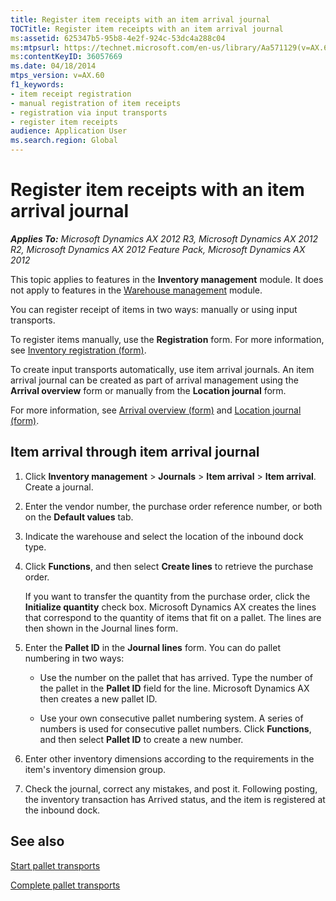 ```yaml
---
title: Register item receipts with an item arrival journal
TOCTitle: Register item receipts with an item arrival journal
ms:assetid: 625347b5-95b8-4e2f-924c-53dc4a288c04
ms:mtpsurl: https://technet.microsoft.com/en-us/library/Aa571129(v=AX.60)
ms:contentKeyID: 36057669
ms.date: 04/18/2014
mtps_version: v=AX.60
f1_keywords:
- item receipt registration
- manual registration of item receipts
- registration via input transports
- register item receipts
audience: Application User
ms.search.region: Global
---
```


# Register item receipts with an item arrival journal 


_**Applies To:** Microsoft Dynamics AX 2012 R3, Microsoft Dynamics AX 2012 R2, Microsoft Dynamics AX 2012 Feature Pack, Microsoft Dynamics AX 2012_

This topic applies to features in the **Inventory management** module. It does not apply to features in the [Warehouse management](warehouse-management.md) module.

You can register receipt of items in two ways: manually or using input transports.

To register items manually, use the **Registration** form. For more information, see [Inventory registration (form)](https://technet.microsoft.com/en-us/library/aa615731\(v=ax.60\)).

To create input transports automatically, use item arrival journals. An item arrival journal can be created as part of arrival management using the **Arrival overview** form or manually from the **Location journal** form.

For more information, see [Arrival overview (form)](https://technet.microsoft.com/en-us/library/hh227654\(v=ax.60\)) and [Location journal (form)](https://technet.microsoft.com/en-us/library/aa584822\(v=ax.60\)).

## Item arrival through item arrival journal

1.  Click **Inventory management** \> **Journals** \> **Item arrival** \> **Item arrival**. Create a journal.

2.  Enter the vendor number, the purchase order reference number, or both on the **Default values** tab.

3.  Indicate the warehouse and select the location of the inbound dock type.

4.  Click **Functions**, and then select **Create lines** to retrieve the purchase order.
    
    If you want to transfer the quantity from the purchase order, click the **Initialize quantity** check box. Microsoft Dynamics AX creates the lines that correspond to the quantity of items that fit on a pallet. The lines are then shown in the Journal lines form.

5.  Enter the **Pallet ID** in the **Journal lines** form. You can do pallet numbering in two ways:
    
      - Use the number on the pallet that has arrived. Type the number of the pallet in the **Pallet ID** field for the line. Microsoft Dynamics AX then creates a new pallet ID.
    
      - Use your own consecutive pallet numbering system. A series of numbers is used for consecutive pallet numbers. Click **Functions**, and then select **Pallet ID** to create a new number.

6.  Enter other inventory dimensions according to the requirements in the item's inventory dimension group.

7.  Check the journal, correct any mistakes, and post it. Following posting, the inventory transaction has Arrived status, and the item is registered at the inbound dock.

## See also

[Start pallet transports](start-pallet-transports.md)

[Complete pallet transports](complete-pallet-transports.md)

  


